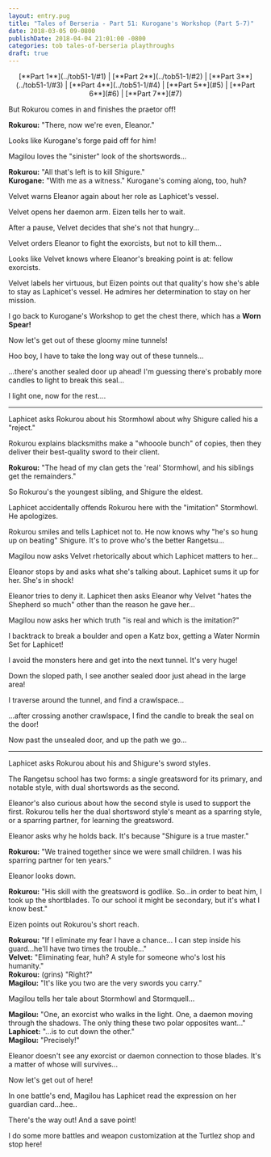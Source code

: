 ```yaml
---
layout: entry.pug
title: "Tales of Berseria - Part 51: Kurogane's Workshop (Part 5-7)"
date: 2018-03-05 09-0800
publishDate: 2018-04-04 21:01:00 -0800
categories: tob tales-of-berseria playthroughs
draft: true
---
```


<p style="text-align: center;">[**Part 1**](../tob51-1/#1) | [**Part 2**](../tob51-1/#2) | [**Part 3**](../tob51-1/#3) | [**Part 4**](../tob51-1/#4) | [**Part 5**](#5) | [**Part 6**](#6) | [**Part 7**](#7)</p>

<a name="5"></a>

But Rokurou comes in and finishes the praetor off!

**Rokurou:** "There, now we're even, Eleanor."

Looks like Kurogane's forge paid off for him!

Magilou loves the "sinister" look of the shortswords...

**Rokurou:** "All that's left is to kill Shigure."<br/>
**Kurogane:** "With me as a witness." Kurogane's coming along, too, huh?

Velvet warns Eleanor again about her role as Laphicet's vessel.

Velvet opens her daemon arm. Eizen tells her to wait. 

After a pause, Velvet decides that she's not that hungry...

Velvet orders Eleanor to fight the exorcists, but not to kill them...

Looks like Velvet knows where Eleanor's breaking point is at: fellow exorcists.

Velvet labels her virtuous, but Eizen points out that quality's how she's able to stay as Laphicet's vessel. He admires her determination to stay on her mission.

I go back to Kurogane's Workshop to get the chest there, which has a **Worn Spear!**

Now let's get out of these gloomy mine tunnels!

Hoo boy, I have to take the long way out of these tunnels...

...there's another sealed door up ahead! I'm guessing there's probably more candles to light to break this seal...

I light one, now for the rest....

<a name="6"></a>

---

Laphicet asks Rokurou about his Stormhowl about why Shigure called his a "reject."

Rokurou explains blacksmiths make a "whooole bunch" of copies, then they deliver their best-quality sword to their client.

**Rokurou:** "The head of my clan gets the 'real' Stormhowl, and his siblings get the remainders."

So Rokurou's the youngest sibling, and Shigure the eldest.

Laphicet accidentally offends Rokurou here with the "imitation" Stormhowl. He apologizes.

Rokurou smiles and tells Laphicet not to. He now knows why "he's so hung up on beating" Shigure. It's to prove who's the better Rangetsu...

Magilou now asks Velvet rhetorically about which Laphicet matters to her...

Eleanor stops by and asks what she's talking about. Laphicet sums it up for her. She's in shock!

Eleanor tries to deny it. Laphicet then asks Eleanor why Velvet "hates the Shepherd so much" other than the reason he gave her...

Magilou now asks her which truth "is real and which is the imitation?"

I backtrack to break a boulder and open a Katz box, getting a Water Normin Set for Laphicet!

I avoid the monsters here and get into the next tunnel. It's very huge!

Down the sloped path, I see another sealed door just ahead in the large area!

I traverse around the tunnel, and find a crawlspace...

...after crossing another crawlspace, I find the candle to break the seal on the door!

Now past the unsealed door, and up the path we go...

<a name="7"></a>

---

Laphicet asks Rokurou about his and Shigure's sword styles.

The Rangetsu school has two forms: a single greatsword for its primary, and notable style, with dual shortswords as the second.

Eleanor's also curious about how the second style is used to support the first. Rokurou tells her the dual shortsword style's meant as a sparring style, or a sparring partner, for learning the greatsword.

Eleanor asks why he holds back. It's because "Shigure is a true master."

**Rokurou:** "We trained together since we were small children. I was his sparring partner for ten years."

Eleanor looks down.

**Rokurou:** "His skill with the greatsword is godlike. So...in order to beat him, I took up the shortblades. To our school it might be secondary, but it's what I know best."

Eizen points out Rokurou's short reach.

**Rokurou:** "If I eliminate my fear I have a chance... I can step inside his guard...he'll have two times the trouble..."<br/>
**Velvet:** "Eliminating fear, huh? A style for someone who's lost his humanity."<br/>
**Rokurou:** (grins) "Right?"<br/>
**Magilou:** "It's like you two are the very swords you carry."

Magilou tells her tale about Stormhowl and Stormquell...

**Magilou:** "One, an exorcist who walks in the light. One, a daemon moving through the shadows. The only thing these two polar opposites want..."<br/>
**Laphicet:** "...is to cut down the other."<br/>
**Magilou:** "Precisely!"

Eleanor doesn't see any exorcist or daemon connection to those blades. It's a matter of whose will survives...

Now let's get out of here!

In one battle's end, Magilou has Laphicet read the expression on her guardian card...hee..

There's the way out! And a save point!

I do some more battles and weapon customization at the Turtlez shop and stop here!